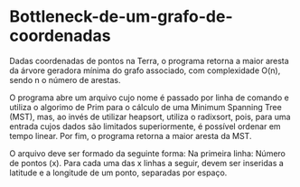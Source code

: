 # Bottleneck-de-um-grafo-de-coordenadas
Dadas coordenadas de pontos na Terra, o programa retorna a maior aresta da árvore geradora mínima do grafo associado, com complexidade O(n), sendo n o número de arestas.

O programa abre um arquivo cujo nome é passado por linha de comando e utiliza o algorimo de Prim para o cálculo de uma Minimum Spanning Tree (MST), mas, ao invés de utilizar heapsort, utiliza o radixsort, pois, para uma entrada cujos dados são limitados superiormente, é possível ordenar em tempo linear. Por fim, o programa retorna a maior aresta da MST.

O arquivo deve ser formado da seguinte forma:
Na primeira linha: Número de pontos (x).
Para cada uma das x linhas a seguir, devem ser inseridas a latitude e a longitude de um ponto, separadas por espaço.

